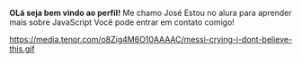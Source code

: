 **OLá seja bem vindo ao perfil!**
Me chamo José
Estou no alura para aprender mais sobre JavaScript
Você pode entrar em contato comigo!

https://media.tenor.com/o8Zig4M6O10AAAAC/messi-crying-i-dont-believe-this.gif
